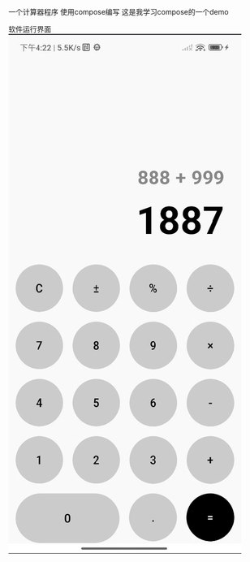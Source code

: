 一个计算器程序
使用compose编写
这是我学习compose的一个demo

软件运行界面
![软件运行界面](https://raw.githubusercontent.com/super963883929/calculator-compose/refs/heads/master/image/img.png)
